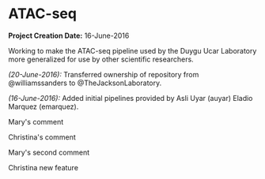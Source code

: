 # ATAC-seq

**Project Creation Date:** 16-June-2016

Working to make the ATAC-seq pipeline used by the Duygu Ucar Laboratory more generalized for use by other scientific researchers.

*(20-June-2016):* Transferred ownership of repository from @williamssanders to @TheJacksonLaboratory.

*(16-June-2016):* Added initial pipelines provided by Asli Uyar (auyar) Eladio Marquez (emarquez).

Mary's comment

Christina's comment

Mary's second comment

Christina new feature
